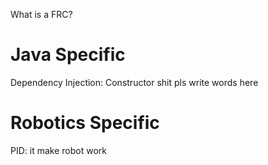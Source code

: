
What is a FRC?

# Java Specific

Dependency Injection: Constructor shit pls write words here

# Robotics Specific

PID: it make robot work
